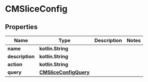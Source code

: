 
# CMSliceConfig

## Properties
Name | Type | Description | Notes
------------ | ------------- | ------------- | -------------
**name** | **kotlin.String** |  | 
**description** | **kotlin.String** |  | 
**action** | **kotlin.String** |  | 
**query** | [**CMSliceConfigQuery**](CMSliceConfigQuery.md) |  | 



